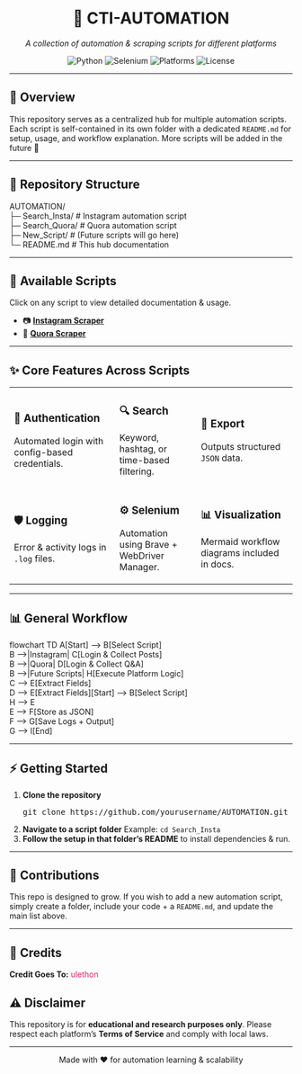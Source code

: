 <!-- HEADER -->
<h1 align="center">🤖 CTI-AUTOMATION</h1>
<p align="center">
  <em>A collection of automation & scraping scripts for different platforms</em>
</p>

<!-- BADGES -->
<p align="center">
  <img alt="Python" src="https://img.shields.io/badge/Python-3.8%2B-blue?logo=python&logoColor=white">
  <img alt="Selenium" src="https://img.shields.io/badge/Selenium-Automation-success?logo=selenium&logoColor=white">
  <img alt="Platforms" src="https://img.shields.io/badge/Platforms-Linux%20%7C%20Windows%20%7C%20macOS-informational">
  <img alt="License" src="https://img.shields.io/badge/License-Educational--Only-lightgrey">
</p>

<hr/>

<!-- PROJECT OVERVIEW -->
<h2>📌 Overview</h2>
<p>
This repository serves as a centralized hub for multiple automation scripts.  
Each script is self-contained in its own folder with a dedicated <code>README.md</code> for setup, usage, and workflow explanation.  
More scripts will be added in the future 🚀
</p>

<hr/>

<!-- REPO STRUCTURE -->
<h2>📂 Repository Structure</h2>
AUTOMATION/<br>
├─ Search_Insta/     # Instagram automation script<br>
├─ Search_Quora/     # Quora automation script<br>
├─ New_Script/       # (Future scripts will go here)<br>
└─ README.md         # This hub documentation<br>
<hr/> <!-- AVAILABLE SCRIPTS --> <h2>📜 Available Scripts</h2> <p>Click on any script to view detailed documentation & usage.</p> <ul> <li>📷 <a href="./Search_Insta/README.md"><strong>Instagram Scraper</strong></a></li> <li>📝 <a href="./Search_Quora/README.md"><strong>Quora Scraper</strong></a></li> <!-- Add new scripts below as the repo grows --> </ul> <hr/> <!-- FEATURES --> <h2>✨ Core Features Across Scripts</h2> <table> <tr> <td><h3>🔑 Authentication</h3><p>Automated login with config-based credentials.</p></td> <td><h3>🔍 Search</h3><p>Keyword, hashtag, or time-based filtering.</p></td> <td><h3>📄 Export</h3><p>Outputs structured <code>JSON</code> data.</p></td> </tr> <tr> <td><h3>🛡️ Logging</h3><p>Error & activity logs in <code>.log</code> files.</p></td> <td><h3>⚙️ Selenium</h3><p>Automation using Brave + WebDriver Manager.</p></td> <td><h3>📊 Visualization</h3><p>Mermaid workflow diagrams included in docs.</p></td> </tr> </table> <hr/> <!-- WORKFLOW --> <h2>📊 General Workflow</h2>
flowchart TD
    A[Start] --> B[Select Script]<br>
    B -->|Instagram| C[Login & Collect Posts]<br>
    B -->|Quora| D[Login & Collect Q&A]<br>
    B -->|Future Scripts| H[Execute Platform Logic]<br>
    C --> E[Extract Fields]<br>
    D --> E[Extract Fields][Start] --> B[Select Script]<br>
    H --> E<br>
    E --> F[Store as JSON]<br>
    F --> G[Save Logs + Output]<br>
    G --> I[End]<br>

<hr/> <!-- GETTING STARTED --> <h2>⚡ Getting Started</h2> <ol> <li><strong>Clone the repository</strong> <pre>git clone https://github.com/yourusername/AUTOMATION.git</pre> </li> <li><strong>Navigate to a script folder</strong> Example: <code>cd Search_Insta</code> </li> <li><strong>Follow the setup in that folder’s README</strong> to install dependencies & run.</li> </ol> <hr/> <!-- CONTRIBUTIONS --> <h2>🤝 Contributions</h2> <p> This repo is designed to grow. If you wish to add a new automation script, simply create a folder, include your code + a <code>README.md</code>, and update the main list above. </p> <hr/> <!-- CREDITS --> <h2>🙌 Credits</h2> <p> <strong>Credit Goes To:</strong> <span style="color:#e91e63;">ulethon</span> </p> <!-- DISCLAIMER --> <h2>⚠️ Disclaimer</h2> <p> This repository is for <strong>educational and research purposes only</strong>. Please respect each platform’s <strong>Terms of Service</strong> and comply with local laws. </p> <hr/> <p align="center">Made with ❤️ for automation learning & scalability</p>
